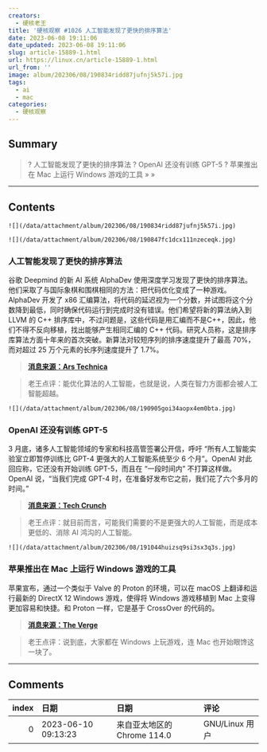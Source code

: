 ```yaml
---
creators:
  - 硬核老王
title: '硬核观察 #1026 人工智能发现了更快的排序算法'
date: 2023-06-08 19:11:06
date_updated: 2023-06-08 19:11:06
slug: article-15889-1.html
url: https://linux.cn/article-15889-1.html
url_from: ''
image: album/202306/08/190834ridd87jufnj5k57i.jpg
tags:
  - ai
  - mac
categories:
  - 硬核观察
---
```


## Summary

> ? 人工智能发现了更快的排序算法
> ? OpenAI 还没有训练 GPT-5
> ? 苹果推出在 Mac 上运行 Windows 游戏的工具
> » 
> »

***

<!-- more -->

## Contents

`![](/data/attachment/album/202306/08/190834ridd87jufnj5k57i.jpg)`

`![](/data/attachment/album/202306/08/190847fc1dcx111nzeceqk.jpg)`

### 人工智能发现了更快的排序算法

谷歌 Deepmind 的新 AI 系统 AlphaDev 使用深度学习发现了更快的排序算法。他们采取了与国际象棋和围棋相同的方法：把代码优化变成了一种游戏。AlphaDev 开发了 x86 汇编算法，将代码的延迟视为一个分数，并试图将这个分数降到最低，同时确保代码运行到完成时没有错误。他们希望将新的算法纳入到 LLVM 的 C++ 排序库中，不过问题是，这些代码是用汇编而不是C++，因此，他们不得不反向移植，找出能够产生相同汇编的 C++ 代码。研究人员称，这是排序库算法方面十年来的首次突破。新算法对较短序列的排序速度提升了最高 70%，而对超过 25 万个元素的长序列速度提升了 1.7%。

> 
> **[消息来源：Ars Technica](https://arstechnica.com/science/2023/06/googles-deepmind-develops-a-system-that-writes-efficient-algorithms/)**
> 
> 
> 

> 
> 老王点评：能优化算法的人工智能，也就是说，人类在智力方面都会被人工智能超越。
> 
> 
> 

`![](/data/attachment/album/202306/08/190905goi34aopx4em0bta.jpg)`

### OpenAI 还没有训练 GPT-5

3 月底，诸多人工智能领域的专家和科技高管签署公开信，呼吁 “所有人工智能实验室立即暂停训练比 GPT-4 更强大的人工智能系统至少 6 个月”。OpenAI 对此回应称，它还没有开始训练 GPT-5，而且在 “一段时间内” 不打算这样做。OpenAI 说，“当我们完成 GPT-4 时，在准备好发布它之前，我们花了六个多月的时间。”

> 
> **[消息来源：Tech Crunch](https://techcrunch.com/2023/06/07/openai-gpt5-sam-altman/)**
> 
> 
> 

> 
> 老王点评：就目前而言，可能我们需要的不是更强大的人工智能，而是成本更低的、消除 AI 鸿沟的人工智能。
> 
> 
> 

`![](/data/attachment/album/202306/08/191044huizsq9si3sx3q3s.jpg)`

### 苹果推出在 Mac 上运行 Windows 游戏的工具

苹果宣布，通过一个类似于 Valve 的 Proton 的环境，可以在 macOS 上翻译和运行最新的 DirectX 12 Windows 游戏，使得将 Windows 游戏移植到 Mac 上变得更加容易和快捷。和 Proton 一样，它是基于 CrossOver 的代码的。

> 
> **[消息来源：The Verge](https://www.theverge.com/2023/6/7/23752164/apple-mac-gaming-game-porting-toolkit-windows-games-macos)**
> 
> 
> 

> 
> 老王点评：说到底，大家都在 Windows 上玩游戏，连 Mac 也开始眼馋这一块了。
> 
> 
>

***

## Comments

|   index | 日期                | 日期                                       | 评论                               |
|--------:|:--------------------|:-------------------------------------------|:-----------------------------------|
|       0 | 2023-06-10 09:13:23 | 来自亚太地区的 Chrome 114.0|GNU/Linux 用户 | Openai只是微軟沒錢了，ai成本太高了 |

